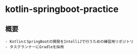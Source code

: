 # kotlin-springboot-practice
## 概要
    - KotlinとSpringBootの開発をIntelliJで行うための練習用リポジトリ
    - タスクランナーにGradleを採用
